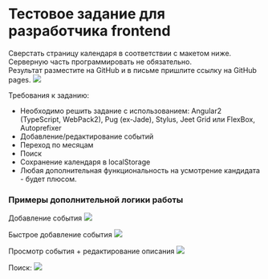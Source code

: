 Тестовое задание для разработчика frontend
==========================================

Сверстать страницу календаря в соответствии с макетом ниже.  
Серверную часть программировать не обязательно.  
Результат разместите на GitHub и в письме пришлите ссылку на GitHub pages.
![](mockups/Calendar-HW-01.png)

Требования к заданию:
* Необходимо решить задание с использованием: Angular2 (TypeScript, WebPack2), Pug (ex-Jade), Stylus, Jeet Grid или FlexBox, Autoprefixer
* Добавление/редактирование событий
* Переход по месяцам
* Поиск
* Сохранение календаря в localStorage
* Любая дополнительная функциональность на усмотрение кандидата - будет плюсом.

### Примеры дополнительной логики работы

Добавление события
![](mockups/Calendar-HW-05.png)

Быстрое добавление события
![](mockups/Calendar-HW-02.png)

Просмотр события + редактирование описания
![](mockups/Calendar-HW-04.png)

Поиск:
![](mockups/Calendar-HW-07.png)
